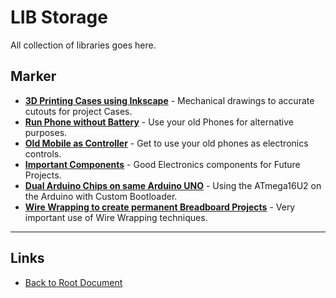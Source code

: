# LIB Storage

All collection of libraries goes here.

## Marker

- **[3D Printing Cases using Inkscape](./3D-Printing-inkscape.md)** - Mechanical drawings to accurate cutouts for project Cases.
- **[Run Phone without Battery](./Battery-Less-Phone.md)** - Use your old Phones for alternative purposes.
- **[Old Mobile as Controller](./OldMobile-Control.md)** - Get to use your old phones as electronics controls.
- **[Important Components](./Important-Components.md)** - Good Electronics components for Future Projects.
- **[Dual Arduino Chips on same Arduino UNO](./Arduino-DualUse.md)** - Using the ATmega16U2 on the Arduino with Custom Bootloader.
- **[Wire Wrapping to create permanent Breadboard Projects](./Permanant-Breadboard.md)** - Very important use of Wire Wrapping techniques.

----
<!-- Footer Begins Here -->
## Links

- [Back to Root Document](../README.md)
